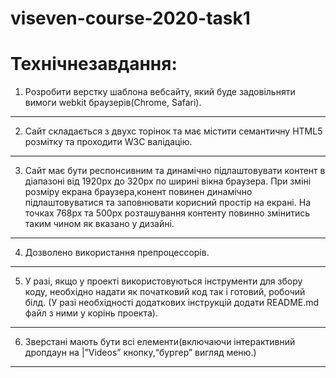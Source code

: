 # viseven-course-2020-task1
Технічнезавдання:
===
1. Розробити верстку шаблона вебсайту, який буде задовільняти вимоги webkit браузерів(Chrome, Safari).
***
2. Сайт складається з двухс торінок та має містити семантичну HTML5 розмітку та проходити W3C валідацію.
***
3. Сайт має бути респонсивним та динамічно підлаштовувати контент в діапазоні від 1920px  до 320px по ширині вікна браузера.  При зміні розміру екрана браузера,конент повинен динамічно підлаштовуватися та заповнювати корисний простір на екрані. На точках 768px та 500px розташування контенту повинно змінитись таким чином як вказано у дизайні.
***
4. Дозволено використання препроцессорів.
***
5. У разі, якщо у проекті використовуються інструменти для збору коду, необхідно надати як початковий код так і готовий, робочий білд. (У разі необхідності додаткових інструкцій додати README.md файл з ними у корінь проекта).
***
6. Зверстані мають бути всі елементи(включаючи інтерактивний дропдаун на |”Videos” кнопку,“бургер” вигляд меню.)
***
